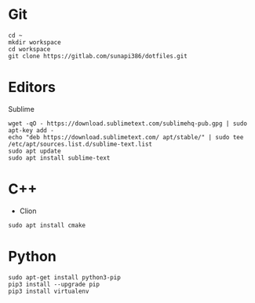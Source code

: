# Git

```
cd ~
mkdir workspace
cd workspace
git clone https://gitlab.com/sunapi386/dotfiles.git
```

# Editors

Sublime
```
wget -qO - https://download.sublimetext.com/sublimehq-pub.gpg | sudo apt-key add -
echo "deb https://download.sublimetext.com/ apt/stable/" | sudo tee /etc/apt/sources.list.d/sublime-text.list
sudo apt update
sudo apt install sublime-text
```

# C++
- Clion
```
sudo apt install cmake
```

# Python
```
sudo apt-get install python3-pip
pip3 install --upgrade pip
pip3 install virtualenv
```
